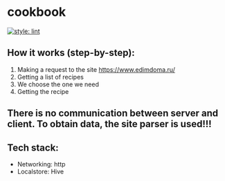 # cookbook

[![style: lint](https://img.shields.io/badge/style-lint-4BC0F5.svg)](https://pub.dev/packages/lint)

## How it works (step-by-step):
1. Making a request to the site https://www.edimdoma.ru/
2. Getting a list of recipes
3. We choose the one we need
4. Getting the recipe

## There is no communication between server and client. To obtain data, the site parser is used!!!

## Tech stack:
- Networking: http
- Localstore: Hive